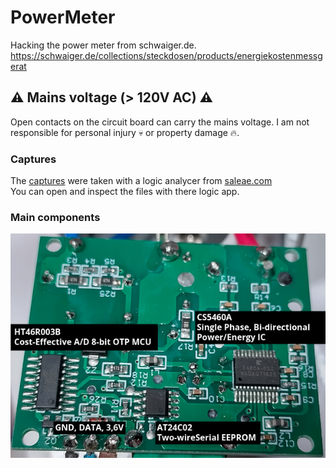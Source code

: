 # PowerMeter

Hacking the power meter from schwaiger.de.  
https://schwaiger.de/collections/steckdosen/products/energiekostenmessgerat

## :warning: Mains voltage (> 120V AC) :warning:
Open contacts on the circuit board can carry the mains voltage. I am not responsible for personal injury :skull: or property damage :fire:.
  
### Captures
The [captures](https://github.com/PixelPirat/PowerMeter/tree/main/Captures) were taken with a logic analycer from [saleae.com](https://www.saleae.com/)  
You can open and inspect the files with there logic app.

### Main components
![components](https://raw.githubusercontent.com/PixelPirat/PowerMeter/main/Images/img07_pcb_bottom_comment.png)
